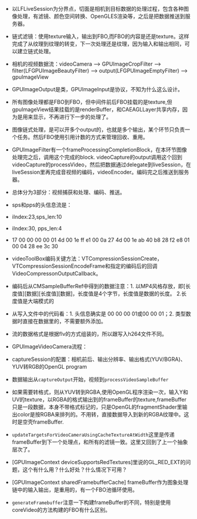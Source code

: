 * 以LFLiveSession为分界点，切面是相机到目标数据的处理过程，包含各种图像处理，有滤镜、颜色空间转换、OpenGLES渲染等，之后是把数据推送到服务器。
* 链式滤镜：使用texture输入，输出到FBO,而FBO的内容是还是texture。这样完成了从纹理到纹理的转变，下一次处理还是纹理，因为输入和输出相同，可以建立链式处理。
* 相机的视频数据流：videoCamera --> GPUImageCropFilter --> filter(LFGPUImageBeautyFilter) --> output(LFGPUImageEmptyFilter) --> gpuImageView
* GPUImageOutput是类，GPUImageInput是协议，不知为什么这么设计。
* 所有图像处理都是FBO到FBO，但中间件前后FBO挂载的是texture,但gpuImageView结果挂载的是renderBuffer，和CAEAGLLayer共享内存，因为是用来显示，不再进行下一步的处理了。
* 图像链式处理，是可以开多个output的，也就是多个输出，某个环节只负责一个任务。然后FBO使用引用计数的方式来管理回收、重用。
* GPUImageFilter有一个frameProcessingCompletionBlock，在本环节图像处理完之后，调用这个完成的block. videoCapture的output调用这个回到videoCapture的processVideo，然后把数据通过delegate到liveSession，在liveSession里再完成音视频的编码，videoEncoder。编码完之后推送到服务器。

* 总体分为3部分：视频捕获和处理、编码、推送。

* sps和pps的头信息流是：
 * iIndex:23,sps_len:10 
 * iIndex:30, pps_len:4 
 * 17 00 00 00 00 01 4d 00 1e ff e1 00 0a 27 4d 00 1e ab 40 b8 28 f2 e8 01 00 04 28 ee 3c 30

* videoToolBox编码关键方法：VTCompressionSessionCreate， VTCompressionSessionEncodeFrame和指定的编码后的回调VideoCompressonOutputCallback。
* 编码后从CMSampleBufferRef中得到的数据注意：1. 以MP4风格存放，即[长度值][数据][长度值][数据]，长度值是4个字节，长度值是数据的长度。 2.长度值是大端模式的
* 从写入文件中的代码看：1. 头信息确实是 00 00 00 01或00 00 01；2. 类型数据时直接在数据里的，不需要额外添加。
* 流的数据格式是根据flv的方式组装的，所以跟写入h264文件不同。

* GPUImageVideoCamera流程：
 * captureSession的配置：相机前后、输出分辨率、输出格式(YUV/BGRA)、YUV转RGB的OpenGL program
 * 数据输出从`captureOutput`开始，视频到`processVideoSampleBuffer`
 * 如果需要转格式，则从YUV转到RGBA,使用OpenGL程序渲染一次，输入Y和UV的texture，以RGBA的格式输出到的frameBuffer的texture,frameBuffer只是一段数据，本身不带格式标记的，只是OpenGL的fragmentShader里输出color是按RGBA来排列的。不用转，直接数据导入到新的RGBA纹理中。这时是空壳frameBuffer.
 * `updateTargetsForVideoCameraUsingCacheTextureAtWidth`这里是传递frameBuffer到下一个处理点，和所有的滤镜一致。这里又回到了上一个抽象层次了。

* [GPUImageContext deviceSupportsRedTextures]里说的GL_RED_EXT的问题，这个有什么用？什么好处？什么情况下可用？
* [GPUImageContext sharedFramebufferCache] frameBuffer作为图象处理链中的输入输出，是重用的，有一个FBO池循环使用。
* `generateFramebuffer`注意一下构建frameBuffer的不同，特别是使用coreVideo的方法构建的FBO有什么区别。





